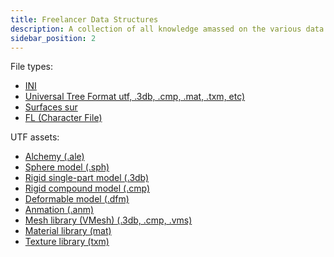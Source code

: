 ```yaml
---
title: Freelancer Data Structures
description: A collection of all knowledge amassed on the various data structures and types within Freelancer
sidebar_position: 2
---
```


File types:

* [INI](ini)
* [Universal Tree Format utf, .3db, .cmp, .mat, .txm, etc)](utf)
* [Surfaces sur](sur)
* [FL (Character File)](fl.md)

UTF assets:

* [Alchemy (.ale)](utf/ale)
* [Sphere model (.sph)](utf/sph)
* [Rigid single-part model (.3db)](utf/3db)
* [Rigid compound model (.cmp)](utf/cmp)
* [Deformable model (.dfm)](utf/dfm)
* [Anmation (.anm)](utf/anm)
* [Mesh library (VMesh) (.3db, .cmp, .vms)](utf/vmesh)
* [Material library (mat)](utf/mat)
* [Texture library (txm)](utf/txm)
  
